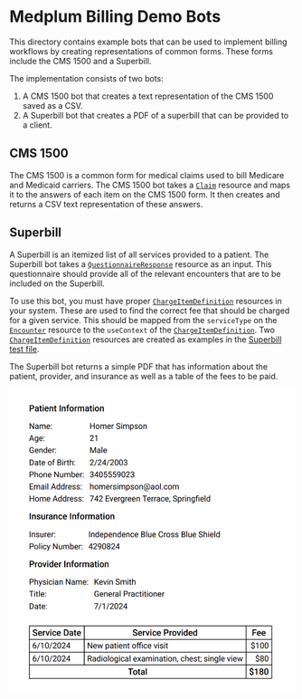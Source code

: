 # Medplum Billing Demo Bots

This directory contains example bots that can be used to implement billing workflows by creating representations of common forms. These forms include the CMS 1500 and a Superbill.

The implementation consists of two bots:

1. A CMS 1500 bot that creates a text representation of the CMS 1500 saved as a CSV.
2. A Superbill bot that creates a PDF of a superbill that can be provided to a client.

## CMS 1500

The CMS 1500 is a common form for medical claims used to bill Medicare and Medicaid carriers. The CMS 1500 bot takes a [`Claim`](../../../../packages/docs/docs/api/fhir/resources/claim.mdx) resource and maps it to the answers of each item on the CMS 1500 form. It then creates and returns a CSV text representation of these answers.

## Superbill

A Superbill is an itemized list of all services provided to a patient. The Superbill bot takes a [`QuestionnaireResponse`](../../../../packages/docs/docs/api/fhir/resources/questionnaireresponse.mdx) resource as an input. This questionnaire should provide all of the relevant encounters that are to be included on the Superbill.

To use this bot, you must have proper [`ChargeItemDefinition`](../../../../packages/docs/docs/api/fhir/resources/chargeitemdefinition.mdx) resources in your system. These are used to find the correct fee that should be charged for a given service. This should be mapped from the `serviceType` on the [`Encounter`](../../../../packages/docs/docs/api/fhir/resources/encounter.mdx) resource to the `useContext` of the [`ChargeItemDefinition`](../../../../packages/docs/docs/api/fhir/resources/chargeitemdefinition.mdx). Two [`ChargeItemDefinition`](../../../../packages/docs/docs/api/fhir/resources/chargeitemdefinition.mdx) resources are created as examples in the [Superbill test file](./superbill.test.ts).

The Superbill bot returns a simple PDF that has information about the patient, provider, and insurance as well as a table of the fees to be paid.

![Superbill PDF Example](superbill-pdf.png)
